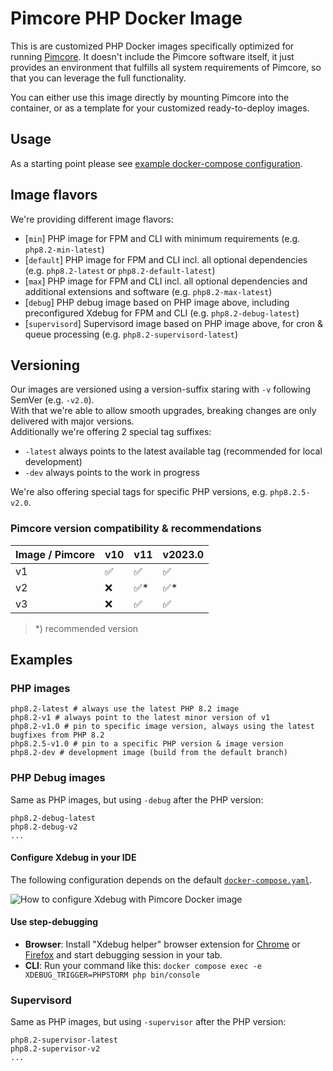 # Pimcore PHP Docker Image

This is are customized PHP Docker images specifically optimized for running [Pimcore](https://github.com/pimcore/pimcore).
It doesn't include the Pimcore software itself, it just provides an environment that fulfills all system requirements
of Pimcore, so that you can leverage the full functionality.

You can either use this image directly by mounting Pimcore into the container, or as a template for your customized 
ready-to-deploy images.   

## Usage  
As a starting point please see [example docker-compose configuration](https://github.com/pimcore/skeleton/blob/HEAD/docker-compose.yaml).

## Image flavors
We're providing different image flavors: 
- [`min`] PHP image for FPM and CLI with minimum requirements (e.g. `php8.2-min-latest`)
- [`default`] PHP image for FPM and CLI incl. all optional dependencies (e.g. `php8.2-latest` or `php8.2-default-latest`)
- [`max`] PHP image for FPM and CLI incl. all optional dependencies and additional extensions and software (e.g. `php8.2-max-latest`)
- [`debug`] PHP debug image based on PHP image above, including preconfigured Xdebug for FPM and CLI (e.g.  `php8.2-debug-latest`)
- [`supervisord`] Supervisord image based on PHP image above, for cron & queue processing  (e.g. `php8.2-supervisord-latest`)

## Versioning
Our images are versioned using a version-suffix staring with `-v` following SemVer (e.g. `-v2.0`).   
With that we're able to allow smooth upgrades, breaking changes are only delivered with major versions.  
Additionally we're offering 2 special tag suffixes: 
- `-latest` always points to the latest available tag (recommended for local development)
- `-dev` always points to the work in progress

We're also offering special tags for specific PHP versions, e.g. `php8.2.5-v2.0`. 

### Pimcore version compatibility & recommendations
| Image / Pimcore | v10 | v11 | v2023.0 |
|-----------------|-----|----|--------|
| v1              | ✅   | ✅  | ✅      |
| v2              | ❌   | ✅* | ✅*     |
| v3              | ❌   | ✅  | ✅      |

> *) recommended version

## Examples 

### PHP images
```text
php8.2-latest # always use the latest PHP 8.2 image
php8.2-v1 # always point to the latest minor version of v1
php8.2-v1.0 # pin to specific image version, always using the latest bugfixes from PHP 8.2
php8.2.5-v1.0 # pin to a specific PHP version & image version 
php8.2-dev # development image (build from the default branch) 
```

### PHP Debug images
Same as PHP images, but using `-debug` after the PHP version:
```text
php8.2-debug-latest
php8.2-debug-v2
...
```

#### Configure Xdebug in your IDE

The following configuration depends on the default [`docker-compose.yaml`](https://github.com/pimcore/skeleton/blob/11.x/docker-compose.yaml). 

![How to configure Xdebug with Pimcore Docker image](./doc/xdebug.png)

#### Use step-debugging

- **Browser**: Install "Xdebug helper" browser extension for [Chrome](https://chrome.google.com/webstore/detail/xdebug-helper/eadndfjplgieldjbigjakmdgkmoaaaoc) or [Firefox](https://addons.mozilla.org/en-GB/firefox/addon/xdebug-helper-for-firefox/) and start debugging session in your tab. 
- **CLI**: Run your command like this: `docker compose exec -e XDEBUG_TRIGGER=PHPSTORM php bin/console`

### Supervisord
Same as PHP images, but using `-supervisor` after the PHP version:
```text
php8.2-supervisor-latest
php8.2-supervisor-v2
...
```